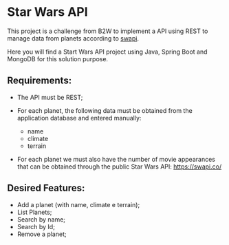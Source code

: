 # Star Wars API
This project is a challenge from B2W to implement a API using REST to manage data from planets according to [swapi](https://swapi.co/).

Here you will find a Start Wars API project using Java, Spring Boot and MongoDB for this solution purpose.

## Requirements:

- The API must be REST;

- For each planet, the following data must be obtained from the application database and entered manually:
	- name
	- climate
	- terrain

- For each planet we must also have the number of movie appearances that can be obtained through the public Star Wars API: https://swapi.co/

## Desired Features:

- Add a planet (with name, climate e terrain);
- List Planets;
- Search by name;
- Search by Id;
- Remove a planet;